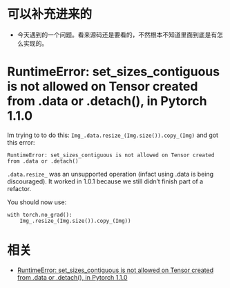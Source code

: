 
# 可以补充进来的

- 今天遇到的一个问题。看来源码还是要看的，不然根本不知道里面到底是有怎么实现的。

# RuntimeError: set_sizes_contiguous is not allowed on Tensor created from .data or .detach(), in Pytorch 1.1.0



Im trying to to do this:
`Img_.data.resize_(Img.size()).copy_(Img)`
and got this error:

```
RuntimeError: set_sizes_contiguous is not allowed on Tensor created from .data or .detach()
```


`.data.resize_` was an unsupported operation (infact using .data is being discouraged). It worked in 1.0.1 because we still didn’t finish part of a refactor.

You should now use:

```
with torch.no_grad():
    Img_.resize_(Img.size()).copy_(Img))
```


# 相关

- [RuntimeError: set_sizes_contiguous is not allowed on Tensor created from .data or .detach(), in Pytorch 1.1.0](https://discuss.pytorch.org/t/runtimeerror-set-sizes-contiguous-is-not-allowed-on-tensor-created-from-data-or-detach-in-pytorch-1-1-0/44208)
